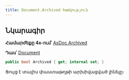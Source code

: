 ```yaml
---
title: Document.Archived հատկություն
---
```


## Նկարագիր

**Համարժեքը 4x-ում՝** [AsDoc.Archived](https://armsoft.github.io/as4x-docs/HTM/ProgrGuide/Functions/ASDOC/Archived.html)

**Դաս՝** [Document](../document.md)

```c#
public bool Archived { get; internal set; }
```

Ցույց է տալիս փաստաթղթի արխիվացված լինելը։